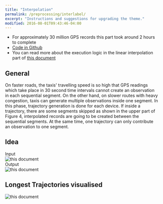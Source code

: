 ```yaml
---
title: "Interpolation"
permalink: /preprocessing/interlabel/
excerpt: "Instructions and suggestions for upgrading the theme."
modified: 2016-08-01T09:43:46-04:00
---
```



+ For approximately 30 million GPS records this part took around 2 hours to complete
+ [Code in Github](https://github.com/AndresNamm/Incident-Detection-Java/tree/master/src/main/java/bgt/LinearInterpolation)
+ You can read more about the execution logic in the linear interpolation part of [this document]({{site.baseurl}}/assets/files/detection.pdf)


## General

On faster roads, the taxis' travelling speed is so high that GPS readings which take place in 30 second time intervals cannot create an observation in each sequential segment. On the other hand, on slower routes with heavy congestion, taxis can generate multiple observations inside one segment. In this phase, trajectory generation is done for each device. If inside a trajectory, there are some segments skipped as shown in the upper part of Figure 4, interpolated records are going to be created between the sequential segments. At the same time, one trajectory can only contribute an observation to one segment.

## Idea

Input   
![this document]({{site.baseurl}}/assets/images/diss/n_inter.png)   
Output   
![this document]({{site.baseurl}}/assets/images/diss/y_inter.png)  

## Longest Trajectories visualised

![this document]({{site.baseurl}}/assets/images/diss/trajectories.png)  
